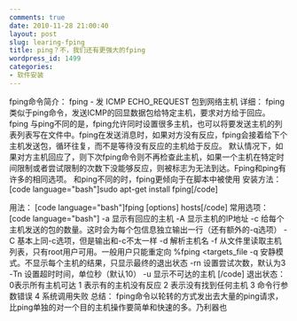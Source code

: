 ```yaml
---
comments: true
date: 2010-11-28 21:00:40
layout: post
slug: learing-fping
title: ping？不，我们还有更强大的fping
wordpress_id: 1499
categories:
- 软件安装
---
```


fping命令简介：
           fping - 发 ICMP ECHO_REQUEST 包到网络主机
详细：
          fping类似于ping命令，发送ICMP的回显数据包给特定主机，要求对方给于回应。fping 与ping不同的是，fping允许同时设置很多主机，也可以将要发送主机的列表列表写在文件中。fping在发送消息时，如果对方没有反应，fping会接着给下个主机发送包，循环往复，而不是等待没有反应的主机给于反应。
          默认情况下，如果对方主机回应了，则下次fping命令则不再检查此主机，如果一个主机在特定时间限制或者尝试限制的次数下没能够反应，则被标志为无法到达。Fping和ping有许多的相同选项。
          和ping不同的时，fping更倾向于在脚本中被使用
安装方法：
	  [code language="bash"]sudo apt-get install fping[/code]
<!-- more -->
用法：
           [code language="bash"]fping   [options]   hosts[/code]
常用选项：
	  [code language="bash"]
	-a 显示有回应的主机
        -A 显示主机的IP地址
        -c  给每个主机发送的包的数量。这时会为每个包信息独立输出一行（还有额外的-q选项）
        -C  基本上同-c选项，但是输出和-c不太一样
	-d 解析主机名
	-f 从文件里读取主机列表，只有root用户可用。一般用户只能重定向
              %fping <targets_file
      -q 安静模式。不显示每个主机的结果，只显示最终的退出状态
      -rn 设置尝试次数，默认为3
      -Tn 设置超时时间，单位秒（默认10）
      -u  显示不可达的主机
	[/code]
 退出状态：
	0表示所有主机可达
        1 表示有的主机没有反应
        2  表示没有找到任何主机
        3 命令行参数错误
        4 系统调用失败
总结：
	fping命令以轮转的方式发出去大量的ping请求，比ping单独的对一个目的主机操作要简单和快速的多。乃利器也
	
         
